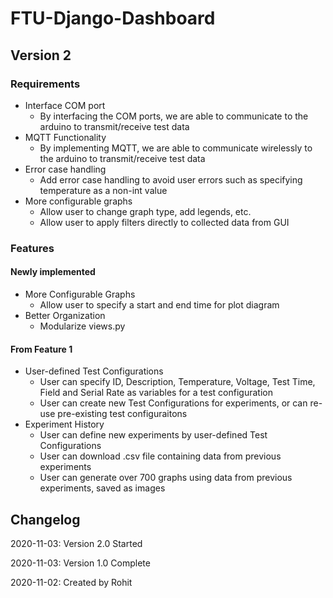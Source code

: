 # FTU-Django-Dashboard
## Version 2
### Requirements
- Interface COM port
  - By interfacing the COM ports, we are able to communicate to the arduino to transmit/receive test data
- MQTT Functionality
  - By implementing MQTT, we are able to communicate wirelessly to the arduino to transmit/receive test data
- Error case handling
  - Add error case handling to avoid user errors such as specifying temperature as a non-int value
- More configurable graphs
  - Allow user to change graph type, add legends, etc.
  - Allow user to apply filters directly to collected data from GUI

### Features
#### Newly implemented
- More Configurable Graphs
  - Allow user to specify a start and end time for plot diagram
- Better Organization
  - Modularize views.py
#### From Feature 1
- User-defined Test Configurations
  - User can specify ID, Description, Temperature, Voltage, Test Time, Field and Serial Rate as variables for a test configuration
  - User can create new Test Configurations for experiments, or can re-use pre-existing test configuraitons
- Experiment History
  - User can define new experiments by user-defined Test Configurations
  - User can download .csv file containing data from previous experiments
  - User can generate over 700 graphs using data from previous experiments, saved as images


## Changelog
2020-11-03: Version 2.0 Started

2020-11-03: Version 1.0 Complete

2020-11-02: Created by Rohit
